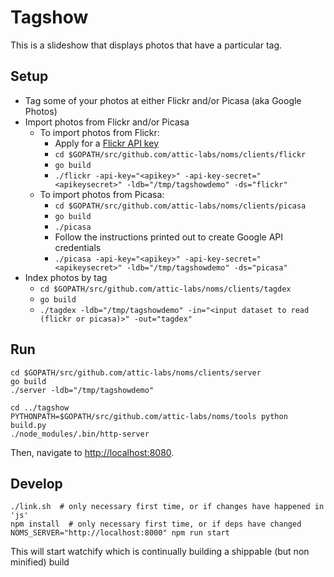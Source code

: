 # Tagshow

This is a slideshow that displays photos that have a particular tag.

## Setup

* Tag some of your photos at either Flickr and/or Picasa (aka Google Photos)
* Import photos from Flickr and/or Picasa
  * To import photos from Flickr:
    * Apply for a [Flickr API key](https://www.flickr.com/services/apps/create/apply)
    * `cd $GOPATH/src/github.com/attic-labs/noms/clients/flickr`
    * `go build`
    * `./flickr -api-key="<apikey>" -api-key-secret="<apikeysecret>" -ldb="/tmp/tagshowdemo" -ds="flickr"`
  * To import photos from Picasa:
    * `cd $GOPATH/src/github.com/attic-labs/noms/clients/picasa`
    * `go build`
    * `./picasa`
    * Follow the instructions printed out to create Google API credentials
    * `./picasa -api-key="<apikey>" -api-key-secret="<apikeysecret>" -ldb="/tmp/tagshowdemo" -ds="picasa"`
* Index photos by tag
  * `cd $GOPATH/src/github.com/attic-labs/noms/clients/tagdex`
  * `go build`
  * `./tagdex -ldb="/tmp/tagshowdemo" -in="<input dataset to read (flickr or picasa)>" -out="tagdex"`

## Run

```
cd $GOPATH/src/github.com/attic-labs/noms/clients/server
go build
./server -ldb="/tmp/tagshowdemo"

cd ../tagshow
PYTHONPATH=$GOPATH/src/github.com/attic-labs/noms/tools python build.py
./node_modules/.bin/http-server
```

Then, navigate to [http://localhost:8080](http://localhost:8080).

## Develop

```
./link.sh  # only necessary first time, or if changes have happened in 'js'
npm install  # only necessary first time, or if deps have changed
NOMS_SERVER="http://localhost:8000" npm run start
```

This will start watchify which is continually building a shippable (but non minified) build
